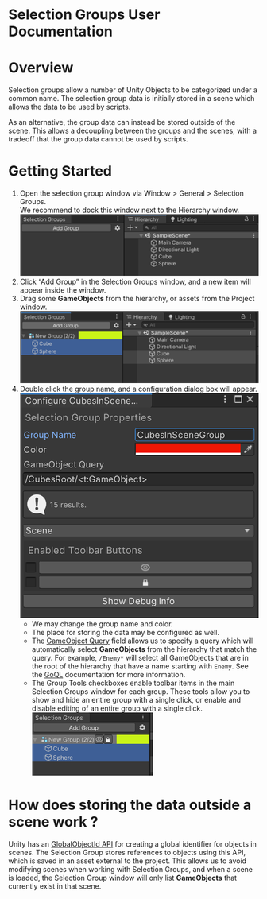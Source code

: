 Selection Groups User Documentation
===================================

# Overview

Selection groups allow a number of Unity Objects to be categorized under a common name.
The selection group data is initially stored in a scene which allows the data 
to be used by scripts.

As an alternative, the group data can instead be stored outside of the scene.
This allows a decoupling between the groups and the scenes, with a tradeoff 
that the group data cannot be used by scripts.


# Getting Started

1. Open the selection group window via Window > General > Selection Groups.  
   We recommend to dock this window next to the Hierarchy window.   
   ![](images/SelectionGroupsWindow.png)
1. Click “Add Group” in the Selection Groups window, and a new item will appear inside the window.   
1. Drag some **GameObjects** from the hierarchy, or assets from the Project window. 
   ![](images/SelectionGroupMembers.png)
1. Double click the group name, and a configuration dialog box will appear.   
   ![](images/SelectionGroupConfiguration.png)
   * We may change the group name and color.
   * The place for storing the data may be configured as well.
   * The [GameObject Query](goql.md) field allows us to specify a query 
     which will automatically select **GameObjects** from the hierarchy that match the query. 
     For example, `/Enemy*` will select all GameObjects that are in the root of the hierarchy 
     that have a name starting with `Enemy`. 
     See the [GoQL](goql.md) documentation for more information.
   * The Group Tools checkboxes enable toolbar items in the main Selection Groups window for each group. 
     These tools allow you to show and hide an entire group with a single click, 
     or enable and disable editing of an entire group with a single click.   
     ![](images/SelectionGroupTools.png)


# How does storing the data outside a scene work ?

Unity has an [GlobalObjectId API](https://docs.unity3d.com/ScriptReference/GlobalObjectId.html) 
for creating a global identifier for objects in scenes. 
The Selection Group stores references to objects using this API, 
which is saved in an asset external to the project. 
This allows us to avoid modifying scenes when working with Selection Groups, and 
when a scene is loaded, the Selection Group window will only list **GameObjects** 
that currently exist in that scene.
